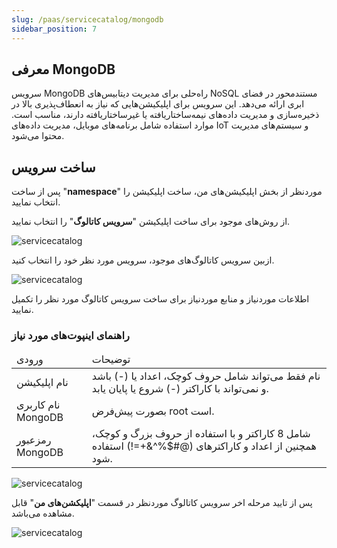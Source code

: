 ```yaml
---
slug: /paas/servicecatalog/mongodb
sidebar_position: 7
---
```


## معرفی MongoDB
سرویس MongoDB راه‌حلی برای مدیریت دیتابیس‌های NoSQL مستندمحور در فضای ابری ارائه می‌دهد. این سرویس  برای اپلیکیشن‌هایی که نیاز به انعطاف‌پذیری بالا در ذخیره‌سازی و مدیریت داده‌های نیمه‌ساختاریافته یا غیرساختاریافته دارند، مناسب است. موارد استفاده شامل برنامه‌های موبایل، مدیریت داده‌های IoT و سیستم‌های مدیریت محتوا می‌شود.


## ساخت سرویس
پس از ساخت "**namespace**" موردنظر از بخش اپلیکیشن‌های من، ساخت اپلیکیشن را انتخاب نمایید.

از روش‌های موجود برای ساخت اپلیکیشن "**سرویس کاتالوگ**" را انتخاب نمایید.

![servicecatalog](/img/servicecatalog/servicecatalog00.png)

ازبین سرویس کاتالوگ‌های موجود، سرویس مورد نظر خود را انتخاب کنید.

![servicecatalog](/img/servicecatalog/servicecatalog0.png)

اطلاعات موردنیاز و منابع موردنیاز برای ساخت سرویس کاتالوگ مورد نظر را تکمیل نمایید.

### راهنمای اینپوت‌های مورد نیاز

<table>
    <thead>
        <tr>
            <td>ورودی</td>
            <td>توضیحات</td>
        </tr>
    </thead>
    <tbody>
        <tr>
            <td>نام اپلیکیشن</td>
            <td>نام فقط می‌تواند شامل حروف کوچک، اعداد یا (-) باشد و نمی‌تواند با کاراکتر (-) شروع یا پایان یابد.</td>
        </tr>
        <tr>
            <td>نام کاربری MongoDB</td>
            <td>بصورت پیش‌فرض root است.</td>
        </tr>
        <tr>
            <td>رمزعبور MongoDB</td>
            <td>شامل 8 کاراکتر و با استفاده از حروف بزرگ و کوچک، همچنین از اعداد و کاراکتر‌های (@#$%^&+=!) استفاده شود.</td>
        </tr>
    </tbody>
</table>

![servicecatalog](/img/servicecatalog/servicecatalog13.png)

 پس از تایید مرحله اخر سرویس کاتالوگ موردنظر در قسمت "**اپلیکشن‌های من**" قابل مشاهده می‌باشد.
 
 ![servicecatalog](/img/servicecatalog/servicecatalog14.png)

